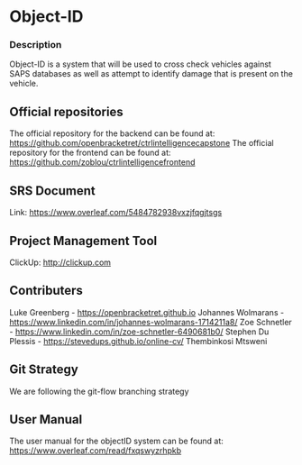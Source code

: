 # Object-ID

### Description
Object-ID is a system that will be used to cross check vehicles against SAPS databases as well as attempt to identify damage that is present on the vehicle.


## Official repositories
The official repository for the backend can be found at: https://github.com/openbracketret/ctrlintelligencecapstone
The official repository for the frontend can be found at: https://github.com/zoblou/ctrlintelligencefrontend

## SRS Document
Link: https://www.overleaf.com/5484782938vxzjfqgjtsgs

## Project Management Tool
ClickUp: http://clickup.com

## Contributers
Luke Greenberg - https://openbracketret.github.io
Johannes Wolmarans - https://www.linkedin.com/in/johannes-wolmarans-1714211a8/
Zoe Schnetler - https://www.linkedin.com/in/zoe-schnetler-6490681b0/
Stephen Du Plessis - https://stevedups.github.io/online-cv/
Thembinkosi Mtsweni 

## Git Strategy
We are following the git-flow branching strategy

## User Manual
The user manual for the objectID system can be found at: https://www.overleaf.com/read/fxqswyzrhpkb
